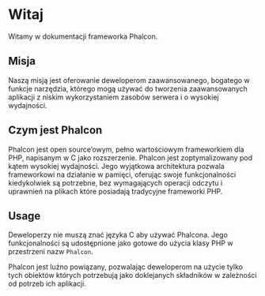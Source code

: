 # Witaj

Witamy w dokumentacji frameworka Phalcon.

## Misja

Naszą misją jest oferowanie deweloperom zaawansowanego, bogatego w funkcje narzędzia, którego mogą używać do tworzenia zaawansowanych aplikacji z niskim wykorzystaniem zasobów serwera i o wysokiej wydajności.

## Czym jest Phalcon

Phalcon jest open source’owym, pełno wartościowym frameworkiem dla PHP, napisanym w C jako rozszerzenie. Phalcon jest zoptymalizowany pod kątem wysokiej wydajności. Jego wyjątkowa architektura pozwala frameworkowi na działanie w pamięci, oferując swoje funkcjonalności kiedykolwiek są potrzebne, bez wymagających operacji odczytu i uprawnień na plikach które posiadają tradycyjne frameworki PHP.

## Usage

Deweloperzy nie muszą znać języka C aby używać Phalcona. Jego funkcjonalności są udostępnione jako gotowe do użycia klasy PHP w przestrzeni nazw `Phalcon`.

Phalcon jest luźno powiązany, pozwalając deweloperom na użycie tylko tych obiektów których potrzebują jako doklejanych składników w zależności od potrzeb ich aplikacji.